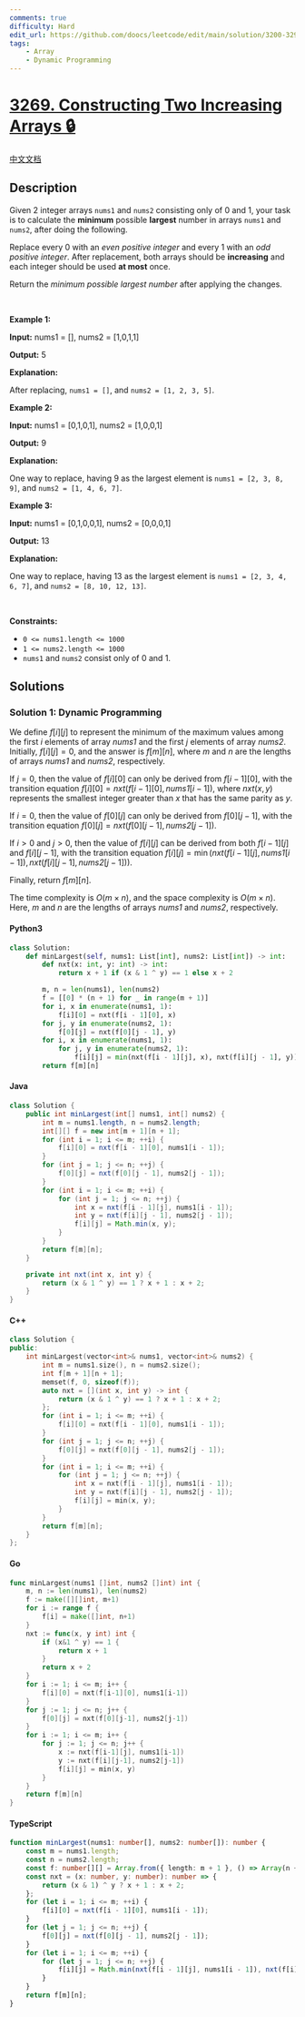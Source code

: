 ```yaml
---
comments: true
difficulty: Hard
edit_url: https://github.com/doocs/leetcode/edit/main/solution/3200-3299/3269.Constructing%20Two%20Increasing%20Arrays/README_EN.md
tags:
    - Array
    - Dynamic Programming
---
```


<!-- problem:start -->

# [3269. Constructing Two Increasing Arrays 🔒](https://leetcode.com/problems/constructing-two-increasing-arrays)

[中文文档](/solution/3200-3299/3269.Constructing%20Two%20Increasing%20Arrays/README.md)

## Description

<!-- description:start -->

<p>Given 2 integer arrays <code>nums1</code> and <code>nums2</code> consisting only of 0 and 1, your task is to calculate the <strong>minimum</strong> possible <strong>largest</strong> number in arrays <code>nums1</code> and <code>nums2</code>, after doing the following.</p>

<p>Replace every 0 with an <em>even positive integer</em> and every 1 with an <em>odd positive integer</em>. After replacement, both arrays should be <strong>increasing</strong> and each integer should be used <strong>at most</strong> once.</p>

<p>Return the <em>minimum possible largest number</em> after applying the changes.</p>

<p>&nbsp;</p>
<p><strong class="example">Example 1:</strong></p>

<div class="example-block">
<p><strong>Input:</strong> <span class="example-io">nums1 = [], nums2 = [1,0,1,1]</span></p>

<p><strong>Output:</strong> <span class="example-io">5</span></p>

<p><strong>Explanation:</strong></p>

<p>After replacing, <code>nums1 = []</code>, and <code>nums2 = [1, 2, 3, 5]</code>.</p>
</div>

<p><strong class="example">Example 2:</strong></p>

<div class="example-block">
<p><strong>Input:</strong> <span class="example-io">nums1 = [0,1,0,1], nums2 = [1,0,0,1]</span></p>

<p><strong>Output:</strong> <span class="example-io">9</span></p>

<p><strong>Explanation:</strong></p>

<p>One way to replace, having 9 as the largest element is <code>nums1 = [2, 3, 8, 9]</code>, and <code>nums2 = [1, 4, 6, 7]</code>.</p>
</div>

<p><strong class="example">Example 3:</strong></p>

<div class="example-block">
<p><strong>Input:</strong> <span class="example-io">nums1 = [0,1,0,0,1], nums2 = [0,0,0,1]</span></p>

<p><strong>Output:</strong> <span class="example-io">13</span></p>

<p><strong>Explanation:</strong></p>

<p>One way to replace, having 13 as the largest element is <code>nums1 = [2, 3, 4, 6, 7]</code>, and <code>nums2 = [8, 10, 12, 13]</code>.</p>
</div>

<p>&nbsp;</p>
<p><strong>Constraints:</strong></p>

<ul>
	<li><code>0 &lt;= nums1.length &lt;= 1000</code></li>
	<li><code>1 &lt;= nums2.length &lt;= 1000</code></li>
	<li><code>nums1</code> and <code>nums2</code> consist only of 0 and 1.</li>
</ul>

<!-- description:end -->

## Solutions

<!-- solution:start -->

### Solution 1: Dynamic Programming

We define $f[i][j]$ to represent the minimum of the maximum values among the first $i$ elements of array $\textit{nums1}$ and the first $j$ elements of array $\textit{nums2}$. Initially, $f[i][j] = 0$, and the answer is $f[m][n]$, where $m$ and $n$ are the lengths of arrays $\textit{nums1}$ and $\textit{nums2}$, respectively.

If $j = 0$, then the value of $f[i][0]$ can only be derived from $f[i - 1][0]$, with the transition equation $f[i][0] = \textit{nxt}(f[i - 1][0], \textit{nums1}[i - 1])$, where $\textit{nxt}(x, y)$ represents the smallest integer greater than $x$ that has the same parity as $y$.

If $i = 0$, then the value of $f[0][j]$ can only be derived from $f[0][j - 1]$, with the transition equation $f[0][j] = \textit{nxt}(f[0][j - 1], \textit{nums2}[j - 1])$.

If $i > 0$ and $j > 0$, then the value of $f[i][j]$ can be derived from both $f[i - 1][j]$ and $f[i][j - 1]$, with the transition equation $f[i][j] = \min(\textit{nxt}(f[i - 1][j], \textit{nums1}[i - 1]), \textit{nxt}(f[i][j - 1], \textit{nums2}[j - 1]))$.

Finally, return $f[m][n]$.

The time complexity is $O(m \times n)$, and the space complexity is $O(m \times n)$. Here, $m$ and $n$ are the lengths of arrays $\textit{nums1}$ and $\textit{nums2}$, respectively.

<!-- tabs:start -->

#### Python3

```python
class Solution:
    def minLargest(self, nums1: List[int], nums2: List[int]) -> int:
        def nxt(x: int, y: int) -> int:
            return x + 1 if (x & 1 ^ y) == 1 else x + 2

        m, n = len(nums1), len(nums2)
        f = [[0] * (n + 1) for _ in range(m + 1)]
        for i, x in enumerate(nums1, 1):
            f[i][0] = nxt(f[i - 1][0], x)
        for j, y in enumerate(nums2, 1):
            f[0][j] = nxt(f[0][j - 1], y)
        for i, x in enumerate(nums1, 1):
            for j, y in enumerate(nums2, 1):
                f[i][j] = min(nxt(f[i - 1][j], x), nxt(f[i][j - 1], y))
        return f[m][n]
```

#### Java

```java
class Solution {
    public int minLargest(int[] nums1, int[] nums2) {
        int m = nums1.length, n = nums2.length;
        int[][] f = new int[m + 1][n + 1];
        for (int i = 1; i <= m; ++i) {
            f[i][0] = nxt(f[i - 1][0], nums1[i - 1]);
        }
        for (int j = 1; j <= n; ++j) {
            f[0][j] = nxt(f[0][j - 1], nums2[j - 1]);
        }
        for (int i = 1; i <= m; ++i) {
            for (int j = 1; j <= n; ++j) {
                int x = nxt(f[i - 1][j], nums1[i - 1]);
                int y = nxt(f[i][j - 1], nums2[j - 1]);
                f[i][j] = Math.min(x, y);
            }
        }
        return f[m][n];
    }

    private int nxt(int x, int y) {
        return (x & 1 ^ y) == 1 ? x + 1 : x + 2;
    }
}
```

#### C++

```cpp
class Solution {
public:
    int minLargest(vector<int>& nums1, vector<int>& nums2) {
        int m = nums1.size(), n = nums2.size();
        int f[m + 1][n + 1];
        memset(f, 0, sizeof(f));
        auto nxt = [](int x, int y) -> int {
            return (x & 1 ^ y) == 1 ? x + 1 : x + 2;
        };
        for (int i = 1; i <= m; ++i) {
            f[i][0] = nxt(f[i - 1][0], nums1[i - 1]);
        }
        for (int j = 1; j <= n; ++j) {
            f[0][j] = nxt(f[0][j - 1], nums2[j - 1]);
        }
        for (int i = 1; i <= m; ++i) {
            for (int j = 1; j <= n; ++j) {
                int x = nxt(f[i - 1][j], nums1[i - 1]);
                int y = nxt(f[i][j - 1], nums2[j - 1]);
                f[i][j] = min(x, y);
            }
        }
        return f[m][n];
    }
};
```

#### Go

```go
func minLargest(nums1 []int, nums2 []int) int {
	m, n := len(nums1), len(nums2)
	f := make([][]int, m+1)
	for i := range f {
		f[i] = make([]int, n+1)
	}
	nxt := func(x, y int) int {
		if (x&1 ^ y) == 1 {
			return x + 1
		}
		return x + 2
	}
	for i := 1; i <= m; i++ {
		f[i][0] = nxt(f[i-1][0], nums1[i-1])
	}
	for j := 1; j <= n; j++ {
		f[0][j] = nxt(f[0][j-1], nums2[j-1])
	}
	for i := 1; i <= m; i++ {
		for j := 1; j <= n; j++ {
			x := nxt(f[i-1][j], nums1[i-1])
			y := nxt(f[i][j-1], nums2[j-1])
			f[i][j] = min(x, y)
		}
	}
	return f[m][n]
}
```

#### TypeScript

```ts
function minLargest(nums1: number[], nums2: number[]): number {
    const m = nums1.length;
    const n = nums2.length;
    const f: number[][] = Array.from({ length: m + 1 }, () => Array(n + 1).fill(0));
    const nxt = (x: number, y: number): number => {
        return (x & 1) ^ y ? x + 1 : x + 2;
    };
    for (let i = 1; i <= m; ++i) {
        f[i][0] = nxt(f[i - 1][0], nums1[i - 1]);
    }
    for (let j = 1; j <= n; ++j) {
        f[0][j] = nxt(f[0][j - 1], nums2[j - 1]);
    }
    for (let i = 1; i <= m; ++i) {
        for (let j = 1; j <= n; ++j) {
            f[i][j] = Math.min(nxt(f[i - 1][j], nums1[i - 1]), nxt(f[i][j - 1], nums2[j - 1]));
        }
    }
    return f[m][n];
}
```

<!-- tabs:end -->

<!-- solution:end -->

<!-- problem:end -->
